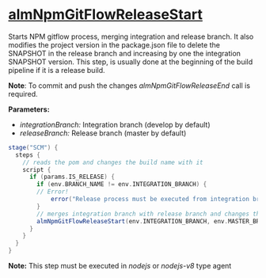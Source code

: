 # [almNpmGitFlowReleaseStart](/vars/almNpmGitFlowReleaseStart.groovy)

Starts NPM gitflow process,  merging integration and release branch. It also modifies the project version in the package.json file to delete the SNAPSHOT in the release branch and increasing by one the integration SNAPSHOT version. This step, is usually done at the beginning of the build pipeline if it is a release build.

**Note**: To commit and push the changes _almNpmGitFlowReleaseEnd_ call is required.

**Parameters:**
- *integrationBranch:* Integration branch (develop by default)
- *releaseBranch:* Release branch (master by default)

```groovy
stage("SCM") {
  steps {
    // reads the pom and changes the build name with it
	script {
	  if (params.IS_RELEASE) {
        if (env.BRANCH_NAME != env.INTEGRATION_BRANCH) {
		// Error!
			error("Release process must be executed from integration branch: " + env.INTEGRATION_BRANCH )
	    }
		// merges integration branch with release branch and changes the pom version
	    almNpmGitFlowReleaseStart(env.INTEGRATION_BRANCH, env.MASTER_BRANCH)
	  }
    }
  }
}
```

**Note:** This step must be executed in *nodejs* or *nodejs-v8* type agent